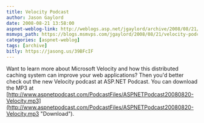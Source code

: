 ```yaml
---
title: Velocity Podcast
author: Jason Gaylord
date: 2008-08-21 13:58:00
aspnet-weblog-link: http://weblogs.asp.net/jgaylord/archive/2008/08/21/velocity-podcast.aspx
msmvps_path: https://blogs.msmvps.com/jgaylord/2008/08/21/velocity-podcast/
categories: [aspnet-weblog]
tags: [archive]
bitly: https://jasong.us/39BFcIF
---
```


Want to learn more about Microsoft Velocity and how this distributed caching system can improve your web applications? Then you'd better check out the new Velocity podcast at ASP.NET Podcast. You can download the MP3 at [http://www.aspnetpodcast.com/PodcastFiles/ASPNETPodcast20080820-Velocity.mp3](http://www.aspnetpodcast.com/PodcastFiles/ASPNETPodcast20080820-Velocity.mp3 "Download").